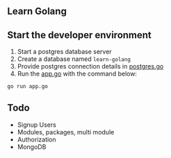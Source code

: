 ## Learn Golang

## Start the developer environment

1. Start a postgres database server
2. Create a database named `learn-golang`
3. Provide postgres connection details in [postgres.go](./database/postgres.go)
4. Run the [app.go](./app.go) with the command below:
```sh
go run app.go
```


## Todo

* Signup Users
* Modules, packages, multi module
* Authorization
* MongoDB
